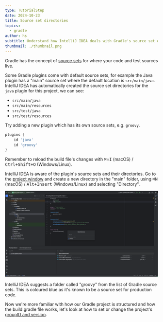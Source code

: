 ```yaml
---
type: TutorialStep
date: 2024-10-23
title: Source set directories
topics:
  - gradle
author: hs
subtitle: Understand how IntelliJ IDEA deals with Gradle's source set directories.
thumbnail: ./thumbnail.png
---
```


Gradle has the concept of [source sets](https://docs.gradle.org/current/dsl/org.gradle.api.tasks.SourceSet.html) for where your code and test sources live.

Some Gradle plugins come with default source sets, for example the Java plugin has a "main" source set where the default location is `src/main/java`. IntelliJ IDEA has automatically created the source set directories for the `java` plugin for this project, we can see:

- `src/main/java`
- `src/main/resources`
- `src/test/java`
- `src/test/resources`

Try adding a new plugin which has its own source sets, e.g. `groovy`.

```groovy
plugins {
    id 'java'
    id 'groovy'
}
```

Remember to reload the build file's changes with <kbd>⌘⇧I</kbd> (macOS) / <kbd>Ctrl+Shift+O</kbd> (Windows/Linux).

IntelliJ IDEA is aware of the plugin's source sets and their directories. Go to the [project window](https://www.jetbrains.com/help/idea/project-tool-window.html) and create a new directory in the "main" folder, using <kbd>⌘N</kbd> (macOS) / <kbd>Alt+Insert</kbd> (Windows/Linux) and selecting "Directory".

![New directory name suggestions](./new-directory.png)

IntelliJ IDEA suggests a folder called "groovy" from the list of Gradle source sets. This is coloured blue as it's known to be a source set for production code.

Now we're more familiar with how our Gradle project is structured and how the build.gradle file works, let's look at how to set or change the project's [groupID and version](https://maven.apache.org/guides/mini/guide-naming-conventions.html).
